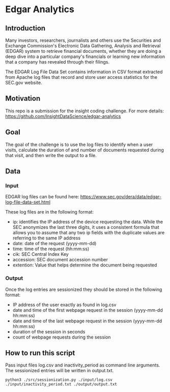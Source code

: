 # Edgar Analytics

## Introduction
Many investors, researchers, journalists and others use the Securities and Exchange Commission's Electronic Data Gathering, Analysis and Retrieval (EDGAR) system to retrieve financial documents, whether they are doing a deep dive into a particular company's financials or learning new information that a company has revealed through their filings.

The EDGAR Log File Data Set contains information in CSV format extracted from Apache log files that record and store user access statistics for the SEC.gov website. 

## Motivation
This repo is a submission for the insight coding challenge. 
For more details: https://github.com/InsightDataScience/edgar-analytics

## Goal
The goal of the challenge is to use the log files to identify when a user visits, calculate the duration of and number of documents requested during that visit, and then write the output to a file.

## Data 

### Input
EDGAR log files can be found here: https://www.sec.gov/dera/data/edgar-log-file-data-set.html

These log files are in the following format:
* ip: identifies the IP address of the device requesting the data. While the SEC anonymizes the last three digits, it uses a consistent formula that allows you to assume that any two ip fields with the duplicate values are referring to the same IP address
* date: date of the request (yyyy-mm-dd)
* time: time of the request (hh:mm:ss)
* cik: SEC Central Index Key
* accession: SEC document accession number
* extention: Value that helps determine the document being requested

### Output
Once the log entries are sessionized they should be stored in the following format:
* IP address of the user exactly as found in log.csv
* date and time of the first webpage request in the session (yyyy-mm-dd hh:mm:ss)
* date and time of the last webpage request in the session (yyyy-mm-dd hh:mm:ss)
* duration of the session in seconds
* count of webpage requests during the session

## How to run this script
Pass input files log.csv and inactivity_period as command line arguments. The sessionized entries will be written in output.txt.

```
python3 ./src/sessionization.py ./input/log.csv ./input/inactivity_period.txt ./output/output.txt
```



